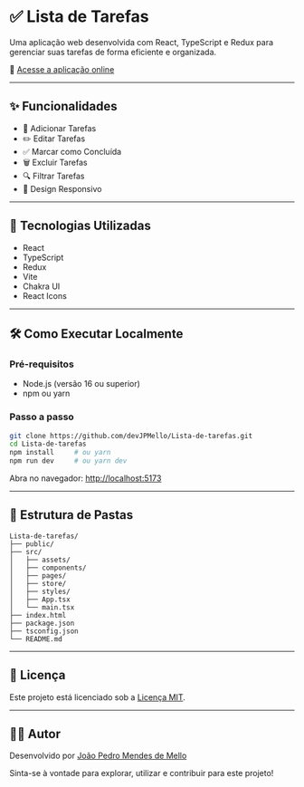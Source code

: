 # ✅ Lista de Tarefas

Uma aplicação web desenvolvida com React, TypeScript e Redux para gerenciar suas tarefas de forma eficiente e organizada.

🔗 [Acesse a aplicação online](https://lista-de-tarefas-dev.vercel.app)

---

## ✨ Funcionalidades

- 📄 Adicionar Tarefas
- ✏️ Editar Tarefas
- ✅ Marcar como Concluída
- 🗑️ Excluir Tarefas
- 🔍 Filtrar Tarefas
- 📱 Design Responsivo

---

## 🚀 Tecnologias Utilizadas

- React
- TypeScript
- Redux
- Vite
- Chakra UI
- React Icons

---

## 🛠️ Como Executar Localmente

### Pré-requisitos

- Node.js (versão 16 ou superior)
- npm ou yarn

### Passo a passo

```bash
git clone https://github.com/devJPMello/Lista-de-tarefas.git
cd Lista-de-tarefas
npm install     # ou yarn
npm run dev     # ou yarn dev
```

Abra no navegador: [http://localhost:5173](http://localhost:5173)

---

## 📁 Estrutura de Pastas

```
Lista-de-tarefas/
├── public/
├── src/
│   ├── assets/
│   ├── components/
│   ├── pages/
│   ├── store/
│   ├── styles/
│   ├── App.tsx
│   └── main.tsx
├── index.html
├── package.json
├── tsconfig.json
└── README.md
```

---

## 📄 Licença

Este projeto está licenciado sob a [Licença MIT](LICENSE).

---

## 🙋‍♂️ Autor

Desenvolvido por [João Pedro Mendes de Mello](https://github.com/devJPMello)

Sinta-se à vontade para explorar, utilizar e contribuir para este projeto!
